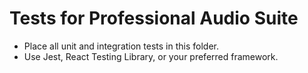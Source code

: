 # Tests for Professional Audio Suite

- Place all unit and integration tests in this folder.
- Use Jest, React Testing Library, or your preferred framework.
